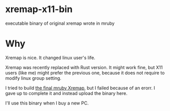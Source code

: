 # xremap-x11-bin

executable binary of original xremap wrote in mruby

# Why

Xremap is nice. It changed linux user's life.

Xremap was recently replaced with Rust version. It might work fine, but X11 users (like me) might prefer the previous one, because it does not require to modify linux group setting.

I tried to build [the final mruby Xremap](https://github.com/k0kubun/xremap/tree/caea9a1c2fe6f0a55114dc38990dfb03de6aca4b), but I failed because of an erorr. I gave up to complete it and instead upload the binary here.

I'll use this binary when I buy a new PC.
